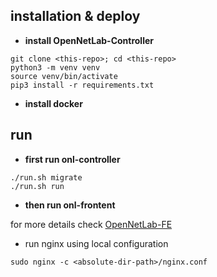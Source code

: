 ## installation & deploy

- __install OpenNetLab-Controller__

```
git clone <this-repo>; cd <this-repo>
python3 -m venv venv
source venv/bin/activate
pip3 install -r requirements.txt
```

- __install docker__

## run

- __first run onl-controller__

```
./run.sh migrate
./run.sh run
```

- __then run onl-frontent__

for more details check [OpenNetLab-FE](onl-fe)

- run nginx using local configuration

```
sudo nginx -c <absolute-dir-path>/nginx.conf
```
